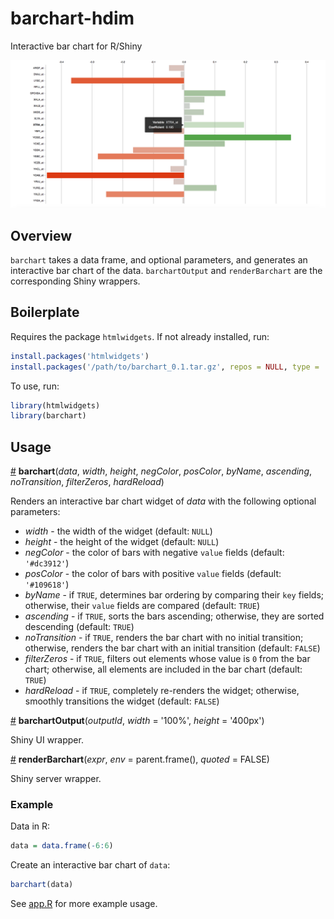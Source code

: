 # barchart-hdim
Interactive bar chart for R/Shiny

![alt text](https://raw.githubusercontent.com/alexrfling/barchart/master/img/example.png)

## Overview
`barchart` takes a data frame, and optional parameters, and generates an interactive bar chart of the data. `barchartOutput` and `renderBarchart` are the corresponding Shiny wrappers.

## Boilerplate
Requires the package `htmlwidgets`. If not already installed, run:
```r
install.packages('htmlwidgets')
install.packages('/path/to/barchart_0.1.tar.gz', repos = NULL, type = 'source')
```
To use, run:
```r
library(htmlwidgets)
library(barchart)
```

## Usage

<a name='barchart' href='#barchart'>#</a> __barchart__(_data_, _width_, _height_, _negColor_, _posColor_, _byName_, _ascending_, _noTransition_, _filterZeros_, _hardReload_)

Renders an interactive bar chart widget of _data_ with the following optional parameters:
  * _width_ - the width of the widget (default: `NULL`)
  * _height_ - the height of the widget (default: `NULL`)
  * _negColor_ - the color of bars with negative `value` fields (default: `'#dc3912'`)
  * _posColor_ - the color of bars with positive `value` fields (default: `'#109618'`)
  * _byName_ - if `TRUE`, determines bar ordering by comparing their `key` fields; otherwise, their `value` fields are compared (default: `TRUE`)
  * _ascending_ - if `TRUE`, sorts the bars ascending; otherwise, they are sorted descending (default: `TRUE`)
  * _noTransition_ - if `TRUE`, renders the bar chart with no initial transition; otherwise, renders the bar chart with an initial transition (default: `FALSE`)
  * _filterZeros_ - if `TRUE`, filters out elements whose value is `0` from the bar chart; otherwise, all elements are included in the bar chart (default: `TRUE`)
  * _hardReload_ - if `TRUE`, completely re-renders the widget; otherwise, smoothly transitions the widget (default: `FALSE`)

<a name='barchartOutput' href='#barchartOutput'>#</a> __barchartOutput__(_outputId_, _width_ = '100%', _height_ = '400px')

Shiny UI wrapper.

<a name='renderBarchart' href='#renderBarchart'>#</a> __renderBarchart__(_expr_, _env_ = parent.frame(), _quoted_ = FALSE)

Shiny server wrapper.

### Example
Data in R:
```r
data = data.frame(-6:6)
```
Create an interactive bar chart of `data`:
```r
barchart(data)
```
See <a href='https://github.com/alexrfling/barchart-hdim/blob/master/app.R'>app.R</a> for more example usage.
